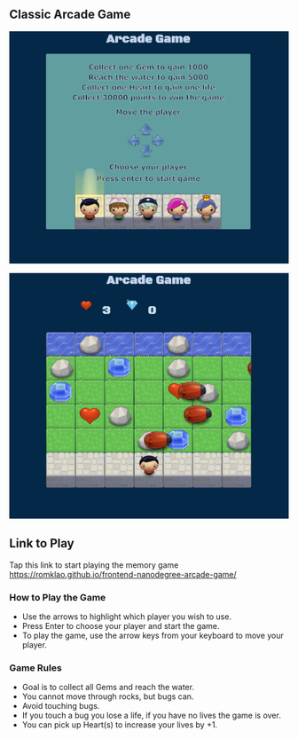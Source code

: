 ## Classic Arcade Game

![snippet](images/arcade-game.png)

![snippet](images/arcade-game1.png)

## Link to Play
Tap this link to start playing the memory game https://romklao.github.io/frontend-nanodegree-arcade-game/

### How to Play the Game

- Use the arrows to highlight which player you wish to use.
- Press Enter to choose your player and start the game.
- To play the game, use the arrow keys from your keyboard to move your player.


### Game Rules

-	Goal is to collect all Gems and reach the water.
- 	You cannot move through rocks, but bugs can.
-	Avoid touching bugs.
-	If you touch a bug you lose a life, if you have no lives the game is over.
- You can pick up Heart(s) to increase your lives by +1.

